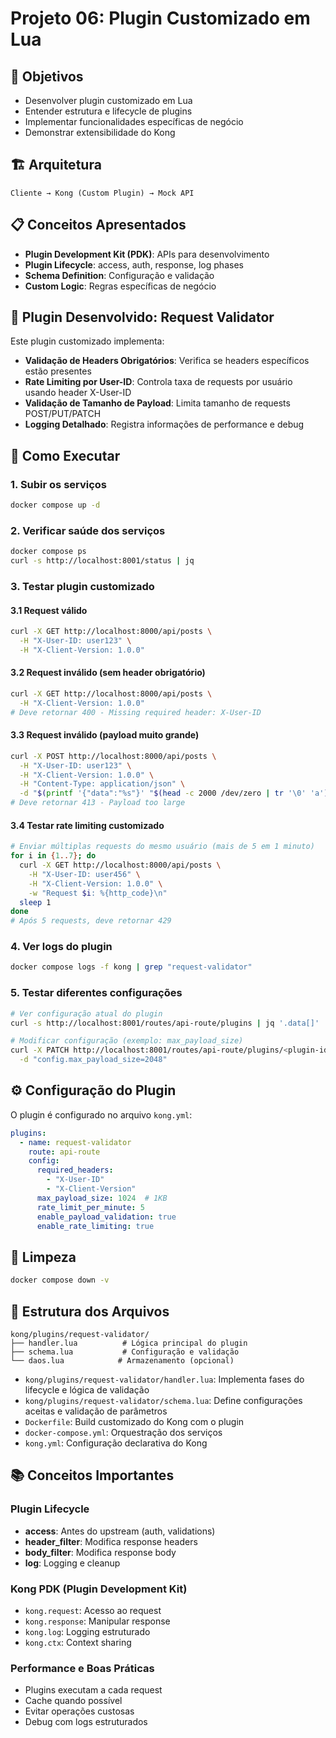 # Projeto 06: Plugin Customizado em Lua

## 🎯 Objetivos

- Desenvolver plugin customizado em Lua
- Entender estrutura e lifecycle de plugins
- Implementar funcionalidades específicas de negócio
- Demonstrar extensibilidade do Kong

## 🏗️ Arquitetura

```text
Cliente → Kong (Custom Plugin) → Mock API
```

## 📋 Conceitos Apresentados

- **Plugin Development Kit (PDK)**: APIs para desenvolvimento
- **Plugin Lifecycle**: access, auth, response, log phases
- **Schema Definition**: Configuração e validação
- **Custom Logic**: Regras específicas de negócio

## 🚀 Plugin Desenvolvido: Request Validator

Este plugin customizado implementa:

- **Validação de Headers Obrigatórios**: Verifica se headers específicos estão presentes
- **Rate Limiting por User-ID**: Controla taxa de requests por usuário usando header X-User-ID
- **Validação de Tamanho de Payload**: Limita tamanho de requests POST/PUT/PATCH
- **Logging Detalhado**: Registra informações de performance e debug

## 🚀 Como Executar

### 1. Subir os serviços
```bash
docker compose up -d
```

### 2. Verificar saúde dos serviços
```bash
docker compose ps
curl -s http://localhost:8001/status | jq
```

### 3. Testar plugin customizado

#### 3.1 Request válido
```bash
curl -X GET http://localhost:8000/api/posts \
  -H "X-User-ID: user123" \
  -H "X-Client-Version: 1.0.0"
```

#### 3.2 Request inválido (sem header obrigatório)
```bash
curl -X GET http://localhost:8000/api/posts \
  -H "X-Client-Version: 1.0.0"
# Deve retornar 400 - Missing required header: X-User-ID
```

#### 3.3 Request inválido (payload muito grande)
```bash
curl -X POST http://localhost:8000/api/posts \
  -H "X-User-ID: user123" \
  -H "X-Client-Version: 1.0.0" \
  -H "Content-Type: application/json" \
  -d "$(printf '{"data":"%s"}' "$(head -c 2000 /dev/zero | tr '\0' 'a')")"
# Deve retornar 413 - Payload too large
```

#### 3.4 Testar rate limiting customizado
```bash
# Enviar múltiplas requests do mesmo usuário (mais de 5 em 1 minuto)
for i in {1..7}; do
  curl -X GET http://localhost:8000/api/posts \
    -H "X-User-ID: user456" \
    -H "X-Client-Version: 1.0.0" \
    -w "Request $i: %{http_code}\n"
  sleep 1
done
# Após 5 requests, deve retornar 429
```

### 4. Ver logs do plugin
```bash
docker compose logs -f kong | grep "request-validator"
```

### 5. Testar diferentes configurações
```bash
# Ver configuração atual do plugin
curl -s http://localhost:8001/routes/api-route/plugins | jq '.data[]'

# Modificar configuração (exemplo: max_payload_size)
curl -X PATCH http://localhost:8001/routes/api-route/plugins/<plugin-id> \
  -d "config.max_payload_size=2048"
```

## ⚙️ Configuração do Plugin

O plugin é configurado no arquivo `kong.yml`:

```yaml
plugins:
  - name: request-validator
    route: api-route
    config:
      required_headers:
        - "X-User-ID"
        - "X-Client-Version"
      max_payload_size: 1024  # 1KB
      rate_limit_per_minute: 5
      enable_payload_validation: true
      enable_rate_limiting: true
```

## 🧹 Limpeza

```bash
docker compose down -v
```

## 📂 Estrutura dos Arquivos

```text
kong/plugins/request-validator/
├── handler.lua          # Lógica principal do plugin  
├── schema.lua           # Configuração e validação
└── daos.lua            # Armazenamento (opcional)
```

- `kong/plugins/request-validator/handler.lua`: Implementa fases do lifecycle e lógica de validação
- `kong/plugins/request-validator/schema.lua`: Define configurações aceitas e validação de parâmetros
- `Dockerfile`: Build customizado do Kong com o plugin
- `docker-compose.yml`: Orquestração dos serviços
- `kong.yml`: Configuração declarativa do Kong

## 📚 Conceitos Importantes

### Plugin Lifecycle

- **access**: Antes do upstream (auth, validations)
- **header_filter**: Modifica response headers
- **body_filter**: Modifica response body
- **log**: Logging e cleanup

### Kong PDK (Plugin Development Kit)

- `kong.request`: Acesso ao request
- `kong.response`: Manipular response  
- `kong.log`: Logging estruturado
- `kong.ctx`: Context sharing

### Performance e Boas Práticas

- Plugins executam a cada request
- Cache quando possível
- Evitar operações custosas
- Debug com logs estruturados
